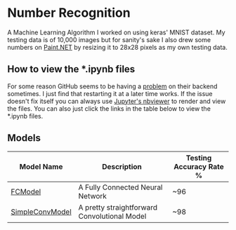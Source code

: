 # Number Recognition

A Machine Learning Algorithm I worked on using keras' MNIST dataset. My testing data is of 10,000 images but for sanity's sake I also drew some numbers on [Paint.NET](https://www.getpaint.net/) by resizing it to 28x28 pixels as my own testing data.

## How to view the \*.ipynb files

For some reason GitHub seems to be having a [problem](https://github.com/jupyter/notebook/issues/3035) on their backend sometimes. I just find that restarting it at a later time works. If the issue doesn't fix itself you can always use [Jupyter's nbviewer](https://nbviewer.jupyter.org/) to render and view the files. You can also just click the links in the table below to view the \*.ipynb files.

## Models

| Model Name     | Description | Testing Accuracy Rate % |
|---|---|---|
|[FCModel](https://nbviewer.jupyter.org/github/ghostiek/NumberRecognition/blob/master/Models/Notebooks/FCModel.ipynb)| A Fully Connected Neural Network | ~96
|[SimpleConvModel](https://nbviewer.jupyter.org/github/ghostiek/NumberRecognition/blob/master/Models/Notebooks/SimpleConvModel.ipynb)       | A pretty straightforward Convolutional Model| ~98
